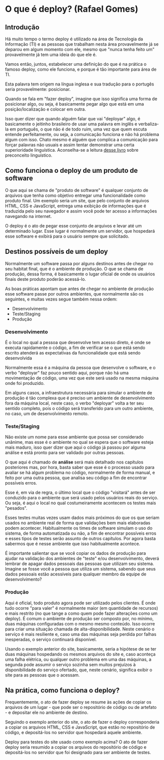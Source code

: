 # O que é deploy? (Rafael Gomes)

## Introdução

Há muito tempo o termo deploy é utilizado na área de Tecnologia da Informação (TI) e as pessoas que trabalham nesta área provavelmente já se deparou em algum momento com ele, mesmo que "nunca tenha feito um" provavelmente já tem uma ideia do que ele é.

Vamos então, juntos, estabelecer uma definição do que é na prática o famoso deploy, como ele funciona, e porque é tão importante para área de TI.

Esta palavra tem origem na língua inglesa e sua tradução para o portugês seria provavelmente: posicionar.

Quando se fala em "fazer deploy", imagine que isso significa uma forma de posicionar algo, ou seja, é basicamente pegar algo que está em uma posição/localização e colocar em outra.

Isso quer dizer que quando alguém falar que vai "deployar" algo, é basicamente o jeitinho brasileiro de usar uma palavra em inglês e verbaliza-la em português, o que não é de todo ruim, uma vez que quem escuta entende perfeitamente, ou seja, a comunicação funciona e não há problema algum com isso. Chato mesmo é alguém que complica a comunicação para forçar palavras não usuais e assim tentar demonstrar uma certa superioridade linguística. Aconselha-se a leitura [desse livro](https://www.amazon.com.br/Preconceito-Lingu%C3%ADstico-Marcos-Bagno/dp/8579340985) sobre preconceito linguístico.

## Como funciona o deploy de um produto de software

O que aqui se chama de "produto de software" é qualquer conjunto de arquivos que tenha como objetivo entregar uma funcionalidade como produto final. Um exemplo seria um site, que pelo conjunto de arquivos HTML, CSS e JavaScript, entrega uma exibição de informações que é traduzida pelo seu navegador e assim você pode ter acesso a informações navegando na internet.

O deploy é o ato de pegar esse conjunto de arquivos e levar até um determinado lugar. Esse lugar é normalmente um servidor, que hospedará esse software e exibirá para o usuário sempre que solicitado.

## Destinos possíveis de um deploy

Normalmente um software passa por alguns destinos antes de chegar no seu habitat final, que é o ambiente de produção. O que se chama de produção, dessa forma, é basicamente o lugar oficial de onde os usuários finais deste produto poderão acessá-lo.

As boas práticas apontam que antes de chegar no ambiente de produção esse software passe por outros ambientes, que normalmente são os seguintes, e muitas vezes segue também nessa ordem:

- Desenvolvimento
- Teste/Staging
- Produção

### Desenvolvimento

É o local no qual a pessoa que desenvolve tem acesso direto, é onde se executa rapidamente o código, a fim de verificar se o que está sendo escrito atenderá as expectativas da funcionalidade que está sendo desenvolvida

Normalmente essa é a máquina da pessoa que desenvolve o software, e o verbo "deployar" faz pouco sentido aqui, porque não há uma movimentação de código, uma vez que este será usado na mesma máquina onde foi produzido.

Em alguns casos, a infraestrutura necessária para simular o ambiente de produção é tão complexa que é preciso um ambiente de desenvolvimento fora da máquina local, neste caso, o verbo "deployar" volta a ter seu sentido completo, pois o código será transferido para um outro ambiente, no caso, um de desenvolvimento remoto.

### Teste/Staging

Não existe um nome para esse ambiente que possa ser considerado unânime, mas esse é o ambiente no qual se espera que o software esteja mais maduro, isso quer dizer que aqui o código já passou por alguma análise e está pronto para ser validado por outras pessoas.

O que aqui é chamado de **análise** será mais detalhado nos capítulos posteriores mas, por hora, basta saber que esse é o processo usado para avaliar se há algum problema no código, normalmente de forma manual, e feito por uma outra pessoa, que analisa seu código a fim de encontrar possíveis erros.

Esse é, em via de regra, o último local que o código "visitará" antes de ser conduzido para o ambiente que será usado pelos usuários reais do serviço. Ou seja, é aqui o local no qual costumeiramente acontecem os testes mais "pesados".

Esses testes muitas vezes usam dados mais próximos do que os que seriam usados no ambiente real de forma que validações bem mais elaboradas podem acontecer. Habitualmente os times de software simulam o uso do sistema, de forma automatizada ou não, a fim de encontrar possíveis erros e esses tipos de testes serão assunto de outros capítulos. Por agora basta sabermos que é nesse ambiente que isso habitualmente acontece.

É importante salientar que se você copiar os dados de produção para ajudar na validação dos ambientes de "teste" e/ou desenvolvimento, deverá lembrar de apagar dados pessoais das pessoas que utilizam seu sistema. Imagine se fosse você a pessoa que utiliza um sistema, sabendo que seus dados pessoais estão acessíveis para qualquer membro da equipe de desenvolvimento?

### Produção

Aqui é oficial, todo produto agora pode ser utilizado pelos clientes. É onde tudo ocorre "para valer" é normalmente maior (em quantidade de recursos) e mais restrito (no que tange a como quem pode fazer alterações como um deploy). É comum o ambiente de produção ser composto por, no mínimo, duas máquinas configuradas com o mesmo mesmo conteúdo. Isso ocorre para criar uma situação chamada de alta-disponibilidade. Neste cenário o serviço é mais resiliente e, caso uma das máquinas seja perdida por falhas inesperadas, o serviço continuará disponível.

Usando o exemplo anterior do site, basicamente, seria a hipótese de se ter duas máquinas hospedando os mesmos arquivos do site e, caso aconteça uma falha elétrica, ou qualquer outro problema em uma das máquinas, a segunda pode assumir o serviço sozinha sem muitos prejuízos à disponibilidade do serviço ofertado, que, neste cenário, significa exibir o site para as pessoas que o acessam.

## Na prática, como funciona o deploy?

Frequentemente, o ato de fazer deploy se resume às ações de copiar os arquivos de um lugar - que pode ser o repositório de código ou de artefato - e depositar ele no ambiente de destino.

Seguindo o exemplo anterior do site, o ato de fazer o deploy corresponderia a copiar os arquivos HTML, CSS e JavaScript, que estão no repositório de código, e depositá-los no servidor que hospedará aquele ambiente.

Deploy para testes do site usado como exemplo acima? O ato de fazer deploy seria resumido a copiar os arquivos do repositório de código e depositá-los no servidor que foi designado para ser ambiente de testes.
